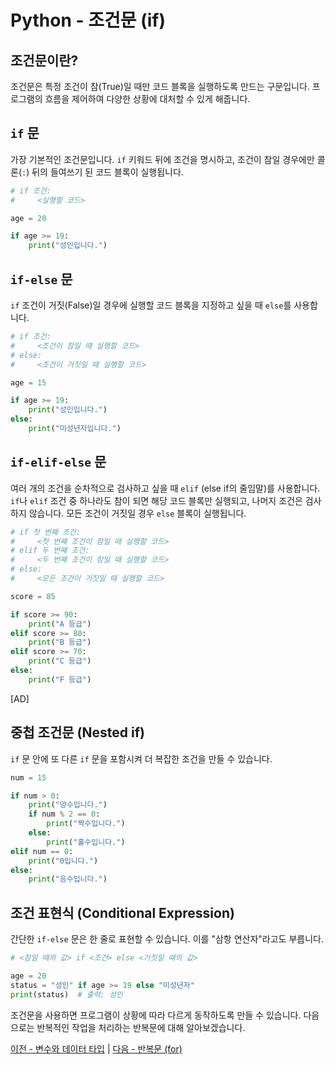 # Python - 조건문 (if)

## 조건문이란?

조건문은 특정 조건이 참(True)일 때만 코드 블록을 실행하도록 만드는 구문입니다. 프로그램의 흐름을 제어하여 다양한 상황에 대처할 수 있게 해줍니다.

## `if` 문

가장 기본적인 조건문입니다. `if` 키워드 뒤에 조건을 명시하고, 조건이 참일 경우에만 콜론(`:`) 뒤의 들여쓰기 된 코드 블록이 실행됩니다.

```python
# if 조건:
#     <실행할 코드>

age = 20

if age >= 19:
    print("성인입니다.")
```

## `if-else` 문

`if` 조건이 거짓(False)일 경우에 실행할 코드 블록을 지정하고 싶을 때 `else`를 사용합니다.

```python
# if 조건:
#     <조건이 참일 때 실행할 코드>
# else:
#     <조건이 거짓일 때 실행할 코드>

age = 15

if age >= 19:
    print("성인입니다.")
else:
    print("미성년자입니다.")
```

## `if-elif-else` 문

여러 개의 조건을 순차적으로 검사하고 싶을 때 `elif` (else if의 줄임말)를 사용합니다. `if`나 `elif` 조건 중 하나라도 참이 되면 해당 코드 블록만 실행되고, 나머지 조건은 검사하지 않습니다. 모든 조건이 거짓일 경우 `else` 블록이 실행됩니다.

```python
# if 첫 번째 조건:
#     <첫 번째 조건이 참일 때 실행할 코드>
# elif 두 번째 조건:
#     <두 번째 조건이 참일 때 실행할 코드>
# else:
#     <모든 조건이 거짓일 때 실행할 코드>

score = 85

if score >= 90:
    print("A 등급")
elif score >= 80:
    print("B 등급")
elif score >= 70:
    print("C 등급")
else:
    print("F 등급")
```

[AD]

## 중첩 조건문 (Nested if)

`if` 문 안에 또 다른 `if` 문을 포함시켜 더 복잡한 조건을 만들 수 있습니다.

```python
num = 15

if num > 0:
    print("양수입니다.")
    if num % 2 == 0:
        print("짝수입니다.")
    else:
        print("홀수입니다.")
elif num == 0:
    print("0입니다.")
else:
    print("음수입니다.")
```

## 조건 표현식 (Conditional Expression)

간단한 `if-else` 문은 한 줄로 표현할 수 있습니다. 이를 "삼항 연산자"라고도 부릅니다.

```python
# <참일 때의 값> if <조건> else <거짓일 때의 값>

age = 20
status = "성인" if age >= 19 else "미성년자"
print(status)  # 출력: 성인
```

조건문을 사용하면 프로그램이 상황에 따라 다르게 동작하도록 만들 수 있습니다. 다음으로는 반복적인 작업을 처리하는 반복문에 대해 알아보겠습니다.

[이전 - 변수와 데이터 타입](./variable) | [다음 - 반복문 (for)](./for)
